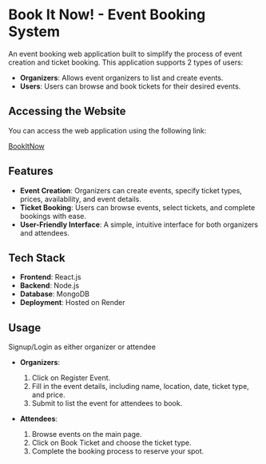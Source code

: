 # Book It Now! - Event Booking System

An event booking web application built to simplify the process of event creation and ticket booking. This application supports 2 types of users:
- **Organizers**: Allows event organizers to list and create events.
- **Users**: Users can browse and book tickets for their desired events.

## Accessing the Website

You can access the web application using the following link:

[BookItNow](https://book-it-now.onrender.com/)

## Features

- **Event Creation**: Organizers can create events, specify ticket types, prices, availability, and event details.
- **Ticket Booking**: Users can browse events, select tickets, and complete bookings with ease.
- **User-Friendly Interface**: A simple, intuitive interface for both organizers and attendees.

## Tech Stack

- **Frontend**: React.js
- **Backend**: Node.js
- **Database**: MongoDB
- **Deployment**: Hosted on Render

## Usage

Signup/Login as either organizer or attendee

- **Organizers**:
  1. Click on Register Event.
  2. Fill in the event details, including name, location, date, ticket type, and price.
  3. Submit to list the event for attendees to book.

- **Attendees**:
  1. Browse events on the main page.
  2. Click on Book Ticket and choose the ticket type.
  3. Complete the booking process to reserve your spot.